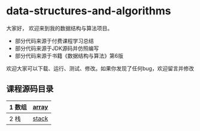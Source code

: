 data-structures-and-algorithms
==================================
大家好， 欢迎来到我的数据结构与算法项目。
   * 部分代码来源于付费课程学习总结
   * 部分代码来源于JDK源码并仿照编写
   * 部分代码来源于书籍《数据结构与算法》第6版

欢迎大家可以下载、运行、测试、修改。如果你发现了任何bug，欢迎留言并修改


## 课程源码目录

| **1 数组** | [array](src/main/java/com/yufeng/data/structure/array) |
| :--- | :---: |
| 2 栈 | [stack](src/main/java/com/yufeng/data/structure/stack) |

